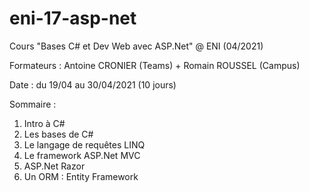 # eni-17-asp-net
Cours "Bases C# et Dev Web avec ASP.Net" @ ENI (04/2021)

Formateurs : Antoine CRONIER (Teams) + Romain ROUSSEL (Campus)

Date : du 19/04 au 30/04/2021 (10 jours)

Sommaire :

1. Intro à C#
2. Les bases de C#
3. Le langage de requêtes LINQ
4. Le framework ASP.Net MVC
5. ASP.Net Razor
6. Un ORM : Entity Framework

